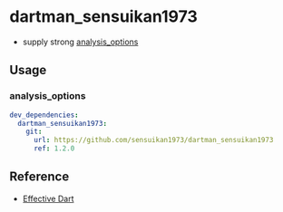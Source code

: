 # dartman_sensuikan1973

- supply strong [analysis_options](https://dart.dev/guides/language/analysis-options)
<!-- - support generating [GitHub Actions](https://github.co.jp/features/actions) for [Flutter](https://flutter.dev/)/[Dart](https://dart.dev/) -->

## Usage

### analysis_options

```pubspec.yaml
dev_dependencies:
  dartman_sensuikan1973:
    git:
      url: https://github.com/sensuikan1973/dartman_sensuikan1973
      ref: 1.2.0
```

## Reference

- [Effective Dart](https://dart.dev/guides/language/effective-dart)
